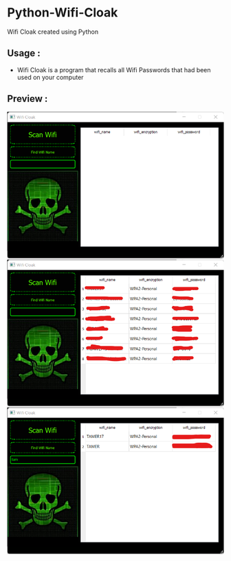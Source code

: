 # Python-Wifi-Cloak
Wifi Cloak created using Python

<h2>
  Usage :
</h2>

* Wifi Cloak is a program that recalls all Wifi Passwords that had been used on your computer

<h2>
  Preview :
</h2>

<img src='1.png' />
<img src='2.png' />
<img src='3.png' />

